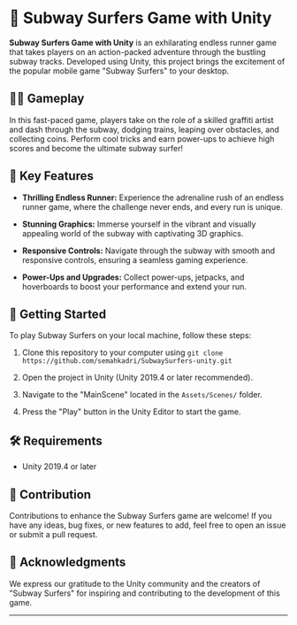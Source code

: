 # 🚄 Subway Surfers Game with Unity

**Subway Surfers Game with Unity** is an exhilarating endless runner game that takes players on an action-packed adventure through the bustling subway tracks. Developed using Unity, this project brings the excitement of the popular mobile game "Subway Surfers" to your desktop.

## 🏃‍♂️ Gameplay

In this fast-paced game, players take on the role of a skilled graffiti artist and dash through the subway, dodging trains, leaping over obstacles, and collecting coins. Perform cool tricks and earn power-ups to achieve high scores and become the ultimate subway surfer!

## 🚀 Key Features

- **Thrilling Endless Runner:** Experience the adrenaline rush of an endless runner game, where the challenge never ends, and every run is unique.

- **Stunning Graphics:** Immerse yourself in the vibrant and visually appealing world of the subway with captivating 3D graphics.

- **Responsive Controls:** Navigate through the subway with smooth and responsive controls, ensuring a seamless gaming experience.

- **Power-Ups and Upgrades:** Collect power-ups, jetpacks, and hoverboards to boost your performance and extend your run.

## 🚀 Getting Started

To play Subway Surfers on your local machine, follow these steps:

1. Clone this repository to your computer using `git clone https://github.com/semahkadri/SubwaySurfers-unity.git`

2. Open the project in Unity (Unity 2019.4 or later recommended).

3. Navigate to the "MainScene" located in the `Assets/Scenes/` folder.

4. Press the "Play" button in the Unity Editor to start the game.

## 🛠️ Requirements

- Unity 2019.4 or later

## 🤝 Contribution

Contributions to enhance the Subway Surfers game are welcome! If you have any ideas, bug fixes, or new features to add, feel free to open an issue or submit a pull request.

## 🌟 Acknowledgments

We express our gratitude to the Unity community and the creators of "Subway Surfers" for inspiring and contributing to the development of this game.

---
